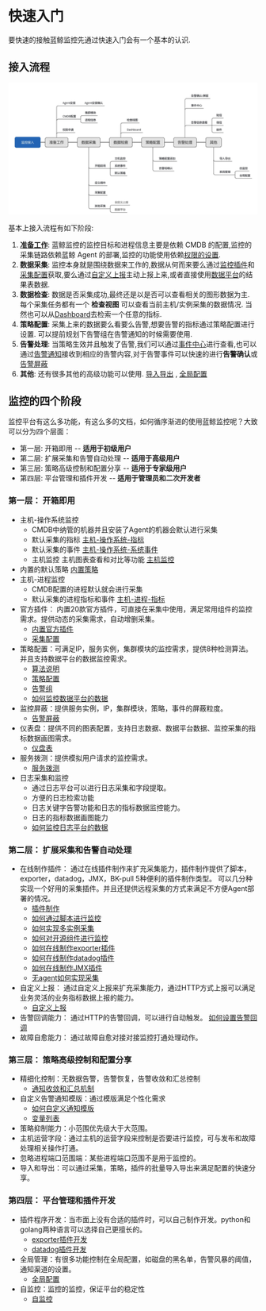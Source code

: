 # 快速入门

要快速的接触蓝鲸监控先通过快速入门会有一个基本的认识.

## 接入流程

![-w2020](media/15800415288588.jpg)

基本上接入流程有如下阶段:

1. **[准备工作](prepare.md)**: 蓝鲸监控的监控目标和进程信息主要是依赖 CMDB 的配置,监控的采集链路依赖蓝鲸 Agent 的部署,监控的功能使用依赖[权限的设置](../functions/global/permissions.md).
2. **数据采集**: 监控本身就是围绕数据来工作的,数据从何而来要么通过[监控插件](../functions/conf/plugins.md)和[采集配置](../functions/conf/collect-tasks.md)获取,要么通过[自定义上报](../functions/conf/custom-report.md)主动上报上来,或者直接使用[数据平台](../guide/bigdata_monitor.md)的结果表数据.
3. **数据检查**: 数据是否采集成功,最终还是以是否可以查看相关的图形数据为主. 每个采集任务都有一个 **检查视图** 可以查看当前主机/实例采集的数据情况. 当然也可以从[Dashboard](../functions/report/dashboard.md)去检索一个任意的指标.
4. **策略配置**: 采集上来的数据要么看要么告警,想要告警的指标通过策略配置进行设置. 可以提前规划下告警组在告警通知的时候需要使用.
5. **告警处理**: 当策略生效并且触发了告警,我们可以通过[事件中心](../functions/analyze/event.md)进行查看,也可以通过[告警通知](../functions/conf/rules.md)接收到相应的告警内容,对于告警事件可以快速的进行**告警确认**或[告警屏蔽](../functions/conf/block.md)
6. **其他**: 还有很多其他的高级功能可以使用. [导入导出](../functions/conf/import-export.md) , [全局配置](../functions/global/admin-config.md)

## 监控的四个阶段

监控平台有这么多功能，有这么多的文档，如何循序渐进的使用蓝鲸监控呢？大致可以分为四个层面： 

* 第一层: 开箱即用               -- **适用于初级用户** 
* 第二层: 扩展采集和告警自动处理   -- **适用于高级用户** 
* 第三层: 策略高级控制和配置分享   -- **适用于专家级用户**
* 第四层: 平台管理和插件开发   -- **适用于管理员和二次开发者**

### 第一层： 开箱即用

* 主机-操作系统监控 
    * CMDB中纳管的机器并且安装了Agent的机器会默认进行采集
    * 默认采集的指标 [主机-操作系统-指标](../functions/addenda/host-metrics.md)
    * 默认采集的事件 [主机-操作系统-系统事件](../functions/addenda/host-events.md)
    * 主机监控 主机图表查看和对比等功能 [主机监控](../functions/scene/host-monitor.md)
* 内置的默认策略 [内置策略](../functions/addenda/builtin-rules.md)
* 主机-进程监控
    * CMDB配置的进程默认就会进行采集
    * 默认采集的进程指标和事件 [主机-进程-指标](../functions/addenda/process-metrics.md)
* 官方插件： 内置20款官方插件，可直接在采集中使用，满足常用组件的监控需求。提供动态的采集需求，自动增删采集。 
    * [内置官方插件](../functions/addenda/builtin-plugins.md)
    * [采集配置](../functions/conf/collect-tasks.md)
* 策略配置：可满足IP，服务实例，集群模块的监控需求，提供8种检测算法。并且支持数据平台的数据监控需求。
    * [算法说明](../functions/addenda/algorithms.md)
    * [策略配置](../functions/conf/rules.md)
    * [告警组](../functions/conf/alarm-group.md)
    * [如何监控数据平台的数据](../guide/bigdata_monitor.md)
* 监控屏蔽：提供服务实例，IP，集群模块，策略，事件的屏蔽粒度。
     * [告警屏蔽](../functions/conf/block.md)
* 仪表盘：提供不同的图表配置，支持日志数据、数据平台数据、监控采集的指标数据画图需求。
     * [仪盘表](../functions/report/dashboard.md)
* 服务拨测：提供模拟用户请求的监控需求。 
     * [服务拨测](../functions/scene/dial.md)
* 日志采集和监控
    * 通过日志平台可以进行日志采集和字段提取。
    * 方便的日志检索功能
    * 日志关键字告警功能和日志的指标数据监控能力。
    * 日志的指标数据画图能力
    * [如何监控日志平台的数据](../guide/log_monitor.md)

### 第二层： 扩展采集和告警自动处理

* 在线制作插件： 通过在线插件制作来扩充采集能力，插件制作提供了脚本，exporter，datadog，JMX，BK-pull 5种便利的插件制作类型。 可以几分种实现一个好用的采集插件。并且还提供远程采集的方式来满足不方便Agent部署的情况。  
    * [插件制作](../functions/conf/plugins.md)
    * [如何通过脚本进行监控](../guide/script_collect.md)
    * [如何实现多实例采集](../guide/multi_instance_monitor.md)
    * [如何对开源组件进行监控](../guide/component_monitor.md)
    * [如何在线制作exporter插件](../guide/import_exporter.md)
    * [如何在线制作datadog插件](../guide/import_datadog_online.md)
    * [如何在线制作JMX插件](../guide/plugin_jmx.md)
    * [无agent如何实现采集](../guide/noagent_monitor.md)
* 自定义上报： 通过自定义上报来扩充采集能力，通过HTTP方式上报可以满足业务灵活的业务指标数据上报的能力。 
    * [自定义上报](../functions/conf/custom-report.md)
* 告警回调能力： 通过HTTP的告警回调，可以进行自动触发。    [如何设置告警回调](../guide/http_callback.md)
* 故障自愈能力： 通过故障自愈对接对接监控打通处理动作。
    
    
### 第三层： 策略高级控制和配置分享

* 精细化控制：无数据告警，告警恢复，告警收敛和汇总控制 
    *  [通知收敛和汇总机制](../functions/addenda/coverge.md)
* 自定义告警通知模版：通过模版满足个性化需求
    * [如何自定义通知模版](../guide/notify_case.md)
    * [变量列表](../functions/addenda/variables.md)
* 策略抑制能力：小范围优先级大于大范围。
* 主机运营字段：通过主机的运营字段来控制是否要进行监控，可与发布和故障处理相关操作打通。
* 忽略进程端口范围端：某些进程端口范围不是用于监控的。
* 导入和导出：可以通过采集，策略，插件的批量导入导出来满足配置的快速分享。 

### 第四层： 平台管理和插件开发

* 插件程序开发：当市面上没有合适的插件时，可以自己制作开发。python和golang两种语言可以选择自己更擅长的。 
    * [exporter插件开发](../dev/plugin_exporter_dev.md)
    * [datadog插件开发](../dev/plugin_datadog_dev.md)
* 全局管理：有很多功能控制在全局配置，如磁盘的黑名单，告警风暴的阈值，通知渠道的设置。
    * [全局配置](../functions/global/admin-config.md)
* 自监控：监控的监控，保证平台的稳定性
    * [自监控](../functions/global/self-monitor.md)



